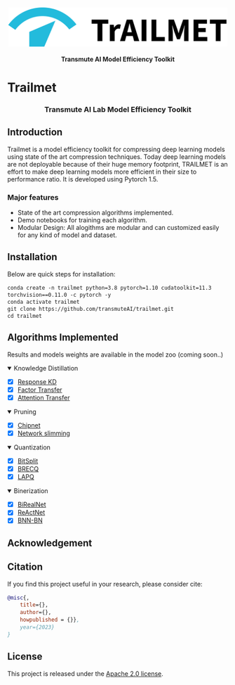 <p align="center">
    <br>
        <img src="docs/source/imgs/Group 13.png" width="500"/>
    </br>
    <br>
        <strong> Transmute AI Model Efficiency Toolkit </strong>
    </br>
</p>

# Trailmet
<h3 align="center">
<p>Transmute AI Lab Model Efficiency Toolkit
</h3>

## Introduction
Trailmet is a model efficiency toolkit for compressing deep learning models using state of the art compression techniques. 
Today deep learning models are not deployable because of their huge memory footprint, TRAILMET is an effort to make deep learning models more efficient in their size to performance ratio. It is developed using Pytorch 1.5.

### Major features
- State of the art compression algorithms implemented.
- Demo notebooks for training each algorithm.
- Modular Design: All alogithms are modular and can customized easily for any kind of model and dataset.

## Installation

Below are quick steps for installation:

```shell
conda create -n trailmet python=3.8 pytorch=1.10 cudatoolkit=11.3 torchvision==0.11.0 -c pytorch -y
conda activate trailmet
git clone https://github.com/transmuteAI/trailmet.git
cd trailmet
```
## Algorithms Implemented

Results and models weights are available in the model zoo (coming soon..)

<details open>
<summary> Knowledge Distillation</summary>
  
- [x] [Response KD](https://arxiv.org/abs/1503.02531)
- [x] [Factor Transfer](https://arxiv.org/abs/1802.04977)
- [x] [Attention Transfer](https://arxiv.org/abs/1612.03928)
  
</details>

<details open>  
<summary> Pruning </summary>

- [x] [Chipnet](https://arxiv.org/abs/2102.07156)
- [x] [Network slimming](https://arxiv.org/abs/1708.06519)
  
</details>
  
<details open>
<summary> Quantization</summary>
  
- [x] [BitSplit](https://dl.acm.org/doi/abs/10.5555/3524938.3525851)
- [x] [BRECQ](https://arxiv.org/abs/2102.05426)
- [x] [LAPQ](https://arxiv.org/abs/1911.07190)  

</details>

<details open>
<summary> Binerization</summary>
  
- [x] [BiRealNet](https://arxiv.org/abs/1808.00278)
- [x] [ReActNet](https://arxiv.org/abs/2003.03488)
- [x] [BNN-BN](https://arxiv.org/abs/2104.08215v1)

</details>

## Acknowledgement



## Citation

If you find this project useful in your research, please consider cite:

```BibTeX
@misc{,
    title={},
    author={},
    howpublished = {}},
    year={2023}
}
```

## License

This project is released under the [Apache 2.0 license](LICENSE).

